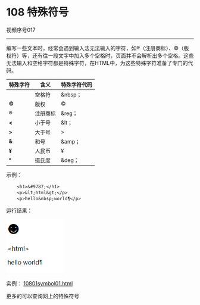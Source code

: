 # 108 特殊符号

视频序号017

***

编写一些文本时，经常会遇到输入法无法输入的字符，如®（注册商标）、©（版权符）等，还有往一段文字中加入多个空格时，页面并不会解析出多个空格。这些无法输入和空格字符都是特殊字符，在HTML中，为这些特殊字符准备了专门的代码。

| **特殊字符** | **含义** | **特殊字符代码** |
| ------------ | -------- | ---------------- |
|              | 空格符   | &nbsp；          |
| **©**        | 版权     | &copy;           |
| **®**        | 注册商标 | &reg；           |
| **<**        | 小于号   | &lt；            |
| **>**        | 大于号   | &gt;             |
| **&**        | 和号     | &amp；           |
| **¥**        | 人民币   | &yen;            |
| **°**        | 摄氏度   | &deg；           |

示例：

```
    <h1>&#9787;</h1>
    <p>&lt;html&gt;</p>
    <p>hello&nbsp;world¶</p>
```

运行结果：

![1080101](img/1080101.png)

实例：  [10801symbol01.html](10801symbol01.html) 



更多的可以查询网上的特殊符号